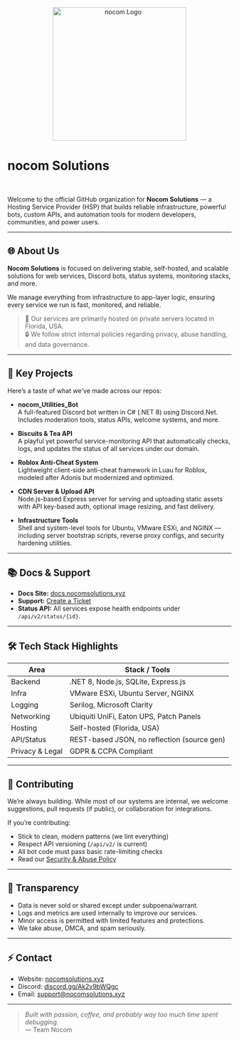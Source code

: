 
<p align="center">
  <img src="https://cdn.nocomsolutions.xyz/logo.png" alt="nocom Logo" width="300"> <!-- Adjust width as needed -->
</p>
<h1>nocom Solutions</h1></br>

Welcome to the official GitHub organization for **Nocom Solutions** — a Hosting Service Provider (HSP) that builds reliable infrastructure, powerful bots, custom APIs, and automation tools for modern developers, communities, and power users.

---

## 🌐 About Us

**Nocom Solutions** is focused on delivering stable, self-hosted, and scalable solutions for web services, Discord bots, status systems, monitoring stacks, and more.

We manage everything from infrastructure to app-layer logic, ensuring every service we run is fast, monitored, and reliable.

> 📍 Our services are primarily hosted on private servers located in Florida, USA.  
> 🔒 We follow strict internal policies regarding privacy, abuse handling, and data governance.

---

## 🚀 Key Projects

Here’s a taste of what we've made across our repos:

- **nocom_Utilities_Bot**  
  A full-featured Discord bot written in C# (.NET 8) using Discord.Net. Includes moderation tools, status APIs, welcome systems, and more.

- **Biscuits & Tea API**  
  A playful yet powerful service-monitoring API that automatically checks, logs, and updates the status of all services under our domain.

- **Roblox Anti-Cheat System**  
  Lightweight client-side anti-cheat framework in Luau for Roblox, modeled after Adonis but modernized and optimized.

- **CDN Server & Upload API**  
  Node.js-based Express server for serving and uploading static assets with API key-based auth, optional image resizing, and fast delivery.

- **Infrastructure Tools**  
  Shell and system-level tools for Ubuntu, VMware ESXi, and NGINX — including server bootstrap scripts, reverse proxy configs, and security hardening utilities.

---

## 📚 Docs & Support

- **Docs Site:** [docs.nocomsolutions.xyz](https://docs.nocomsolutions.xyz)
- **Support:** [Create a Ticket](https://support.nocomsolutions.xyz/en/customer/create-ticket/)
- **Status API:** All services expose health endpoints under `/api/v2/status/{id}`.

---

## 🛠️ Tech Stack Highlights

| Area           | Stack / Tools                            |
|----------------|------------------------------------------|
| Backend        | .NET 8, Node.js, SQLite, Express.js      |
| Infra          | VMware ESXi, Ubuntu Server, NGINX        |
| Logging        | Serilog, Microsoft Clarity               |
| Networking     | Ubiquiti UniFi, Eaton UPS, Patch Panels  |
| Hosting        | Self-hosted (Florida, USA)               |
| API/Status     | REST-based JSON, no reflection (source gen) |
| Privacy & Legal| GDPR & CCPA Compliant                    |

---

## 🤝 Contributing

We’re always building. While most of our systems are internal, we welcome suggestions, pull requests (if public), or collaboration for integrations.

If you’re contributing:
- Stick to clean, modern patterns (we lint everything)
- Respect API versioning (`/api/v2/` is current)
- All bot code must pass basic rate-limiting checks
- Read our [Security & Abuse Policy](https://docs.nocomsolutions.xyz/docs/legal) 

---

## 👀 Transparency

- Data is never sold or shared except under subpoena/warrant.
- Logs and metrics are used internally to improve our services.
- Minor access is permitted with limited features and protections.
- We take abuse, DMCA, and spam seriously.

---

## ⚡ Contact

- Website: [nocomsolutions.xyz](https://www.nocomsolutions.xyz)
- Discord: [discord.gg/Ak2v9bWQgc](https://discord.gg/Ak2v9bWQgc) 
- Email: support@nocomsolutions.xyz

---

> _Built with passion, coffee, and probably way too much time spent debugging._  
> — Team Nocom
